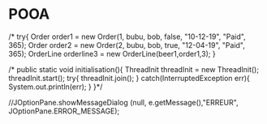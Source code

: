 # POOA

/*  try{
    Order order1 = new Order(1, bubu, bob, false, "10-12-19", "Paid", 365);
    Order order2 = new Order(2, bubu, bob, true, "12-04-19", "Paid", 365);
    OrderLine orderline3 = new OrderLine(beer1,order1,3);
}

/*  public static void initialisation(){
  ThreadInit threadInit = new ThreadInit();
  threadInit.start();
  try{
    threadInit.join();
  }
  catch(InterruptedException err){
    System.out.println(err);
  }
}*/

//JOptionPane.showMessageDialog (null, e.getMessage(),"ERREUR", JOptionPane.ERROR_MESSAGE);

